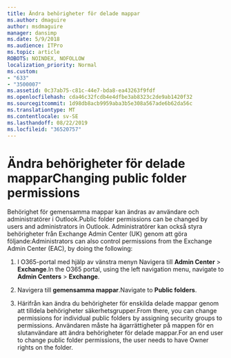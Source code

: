 ```yaml
---
title: Ändra behörigheter för delade mappar
ms.author: dmaguire
author: msdmaguire
manager: dansimp
ms.date: 5/9/2018
ms.audience: ITPro
ms.topic: article
ROBOTS: NOINDEX, NOFOLLOW
localization_priority: Normal
ms.custom:
- "633"
- "3500007"
ms.assetid: 0c37ab75-c81c-44e7-bda8-ea43263f9fdf
ms.openlocfilehash: cda46c32fcdb4e4dfbe3ab8323c2de9ab1420f32
ms.sourcegitcommit: 1d98db8acb9959aba3b5e308a567ade6b62da56c
ms.translationtype: MT
ms.contentlocale: sv-SE
ms.lasthandoff: 08/22/2019
ms.locfileid: "36520757"
---
```

# <a name="changing-public-folder-permissions"></a><span data-ttu-id="19aeb-102">Ändra behörigheter för delade mappar</span><span class="sxs-lookup"><span data-stu-id="19aeb-102">Changing public folder permissions</span></span>

<span data-ttu-id="19aeb-103">Behörighet för gemensamma mappar kan ändras av användare och administratörer i Outlook.</span><span class="sxs-lookup"><span data-stu-id="19aeb-103">Public folder permissions can be changed by users and administrators in Outlook.</span></span> <span data-ttu-id="19aeb-104">Administratörer kan också styra behörigheter från Exchange Admin Center (UK) genom att göra följande:</span><span class="sxs-lookup"><span data-stu-id="19aeb-104">Administrators can also control permissions from the Exchange Admin Center (EAC), by doing the following:</span></span>
  
1. <span data-ttu-id="19aeb-105">I O365-portal med hjälp av vänstra menyn Navigera till **Admin Center** \> **Exchange**.</span><span class="sxs-lookup"><span data-stu-id="19aeb-105">In the O365 portal, using the left navigation menu, navigate to **Admin Centers** \> **Exchange**.</span></span>

2. <span data-ttu-id="19aeb-106">Navigera till **gemensamma mappar**.</span><span class="sxs-lookup"><span data-stu-id="19aeb-106">Navigate to **Public folders**.</span></span>

3. <span data-ttu-id="19aeb-107">Härifrån kan ändra du behörigheter för enskilda delade mappar genom att tilldela behörigheter säkerhetsgrupper.</span><span class="sxs-lookup"><span data-stu-id="19aeb-107">From there, you can change permissions for individual public folders by assigning security groups to permissions.</span></span> <span data-ttu-id="19aeb-108">Användaren måste ha ägarrättigheter på mappen för en slutanvändare att ändra behörigheter för delade mappar.</span><span class="sxs-lookup"><span data-stu-id="19aeb-108">For an end user to change public folder permissions, the user needs to have Owner rights on the folder.</span></span>
